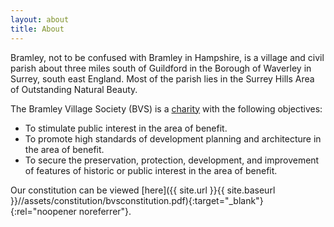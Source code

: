 ```yaml
---
layout: about
title: About
---
```


Bramley, not to be confused with Bramley in Hampshire, is a village and civil parish about three miles south of Guildford in the Borough of Waverley in Surrey, south east England. Most of the parish lies in the Surrey Hills Area of Outstanding Natural Beauty.

The Bramley Village Society (BVS) is a [charity](https://register-of-charities.charitycommission.gov.uk/charity-details/?regid=266026&subid=0) with the following objectives:

- To stimulate public interest in the area of benefit.
- To promote high standards of development planning and architecture in the area of benefit.
- To secure the preservation, protection, development, and improvement of features of historic or public interest in the area of benefit.

Our constitution can be viewed [here]({{ site.url }}{{ site.baseurl }}//assets/constitution/bvsconstitution.pdf){:target="_blank"}{:rel="noopener noreferrer"}.

